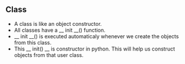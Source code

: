 ## Class ##
* A class is like an object constructor.
* All classes have a __ init __() function.
* __ init __() is executed automaticaly whenever we create the objects from this class.
* This __ init() __ is constructor in python. This will help us construct objects from that user class.
